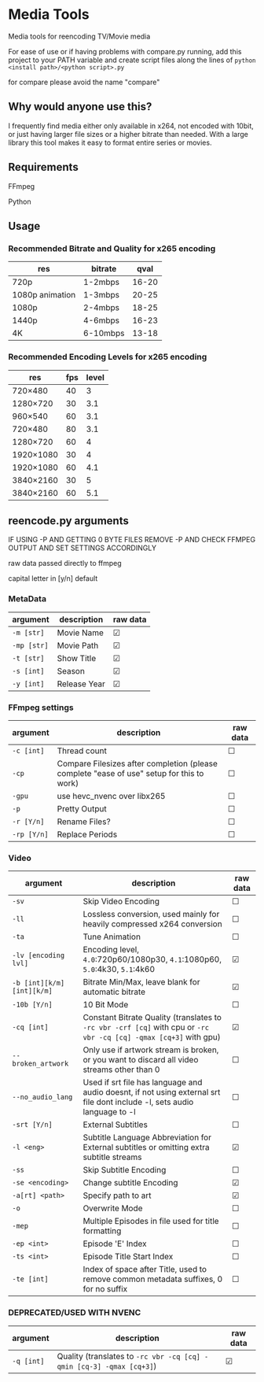 # Media Tools

 Media tools for reencoding TV/Movie media

 For ease of use or if having problems with compare.py running, add this project to your PATH variable and create script files along the lines of `python <install path>/<python script>.py`

 for compare please avoid the name "compare"

## Why would anyone use this?

 I frequently find media either only available in x264, not encoded with 10bit, or just having larger file sizes or a higher bitrate than needed. With a large library this tool makes it easy to format entire series or movies.

## Requirements

 FFmpeg

 Python

## Usage

### Recommended Bitrate and Quality for x265 encoding

| res             | bitrate  | qval  |
| --------------- | -------- | ----- |
| 720p            | 1-2mbps  | 16-20 |
| 1080p animation | 1-3mbps  | 20-25 |
| 1080p           | 2-4mbps  | 18-25 |
| 1440p           | 4-6mbps  | 16-23 |
| 4K              | 6-10mbps | 13-18 |

### Recommended Encoding Levels for x265 encoding

| res       | fps | level |
| --------- | --- | ----- |
| 720×480   | 40  | 3     |
| 1280×720  | 30  | 3.1   |
| 960×540   | 60  | 3.1   |
| 720×480   | 80  | 3.1   |
| 1280×720  | 60  | 4     |
| 1920×1080 | 30  | 4     |
| 1920×1080 | 60  | 4.1   |
| 3840×2160 | 30  | 5     |
| 3840×2160 | 60  | 5.1   |

## reencode.py arguments

IF USING -P AND GETTING 0 BYTE FILES REMOVE -P AND CHECK FFMPEG OUTPUT AND SET SETTINGS ACCORDINGLY

raw data passed directly to ffmpeg

capital letter in \[y/n\] default

### MetaData

| argument    | description  | raw data |
| ----------- | ------------ | -------- |
| `-m [str]`  | Movie Name   | &#9745;  |
| `-mp [str]` | Movie Path   | &#9745;  |
| `-t [str]`  | Show Title   | &#9745;  |
| `-s [int]`  | Season       | &#9745;  |
| `-y [int]`  | Release Year | &#9745;  |

### FFmpeg settings

| argument    | description                                                                               | raw data |
| ----------- | ----------------------------------------------------------------------------------------- | -------- |
| `-c [int]`  | Thread count                                                                              | &#9744;  |
| `-cp`       | Compare Filesizes after completion (please complete "ease of use" setup for this to work) | &#9744;  |
| `-gpu`      | use hevc_nvenc over libx265                                                               | &#9744;  |
| `-p`        | Pretty Output                                                                             | &#9744;  |
| `-r [Y/n]`  | Rename Files?                                                                             | &#9744;  |
| `-rp [Y/n]` | Replace Periods                                                                           | &#9744;  |

### Video

| argument                   | description                                                                                                               | raw data |
| -------------------------- | ------------------------------------------------------------------------------------------------------------------------- | -------- |
| `-sv`                      | Skip Video Encoding                                                                                                       | &#9744;  |
| `-ll`                      | Lossless conversion, used mainly for heavily compressed x264 conversion                                                   | &#9744;  |
| `-ta`                      | Tune Animation                                                                                                            | &#9744;  |
| `-lv [encoding lvl]`       | Encoding level, `4.0`:720p60/1080p30, `4.1`:1080p60, `5.0`:4k30, `5.1`:4k60                                               | &#9745;  |
| `-b [int][k/m] [int][k/m]` | Bitrate Min/Max, leave blank for automatic bitrate                                                                        | &#9745;  |
| `-10b [Y/n]`               | 10 Bit Mode                                                                                                               | &#9744;  |
| `-cq [int]`                | Constant Bitrate Quality (translates to `-rc vbr -crf [cq]` with cpu or `-rc vbr -cq [cq] -qmax [cq+3]` with gpu)         | &#9745;  |
| `--broken_artwork`         | Only use if artwork stream is broken, or you want to discard all video streams other than 0                               | &#9744;  |
| `--no_audio_lang`          | Used if srt file has language and audio doesnt, if not using external srt file dont include -l, sets audio language to -l | &#9744;  |
| `-srt [Y/n]`               | External Subtitles                                                                                                        | &#9744;  |
| `-l <eng>`                 | Subtitle Language Abbreviation for External subtitles or omitting extra subtitle streams                                  | &#9745;  |
| `-ss`                      | Skip Subtitle Encoding                                                                                                    | &#9744;  |
| `-se <encoding>`           | Change subtitle Encoding                                                                                                  | &#9745;  |
| `-a[rt] <path>`            | Specify path to art                                                                                                       | &#9745;  |
| `-o`                       | Overwrite Mode                                                                                                            | &#9744;  |
| `-mep`                     | Multiple Episodes in file used for title formatting                                                                       | &#9744;  |
| `-ep <int>`                | Episode \'E\' Index                                                                                                       | &#9744;  |
| `-ts <int>`                | Episode Title Start Index                                                                                                 | &#9744;  |
| `-te [int]`                | Index of space after Title, used to remove common metadata suffixes, 0 for no suffix                                      | &#9744;  |

### DEPRECATED/USED WITH NVENC

| argument   | description                                                          | raw data |
| ---------- | -------------------------------------------------------------------- | -------- |
| `-q [int]` | Quality (translates to `-rc vbr -cq [cq] -qmin [cq-3] -qmax [cq+3]`) | &#9745;  |
